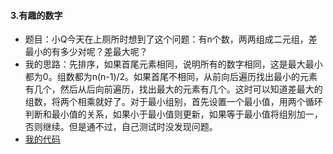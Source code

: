 #### 3.有趣的数字
* 题目：小Q今天在上厕所时想到了这个问题：有n个数，两两组成二元组，差最小的有多少对呢？差最大呢？
* 我的思路：先排序，如果首尾元素相同，说明所有的数字相同，这是最大最小都为0。组数都为n(n-1)/2。如果首尾不相同，从前向后遍历找出最小的元素有几个，然后从后向前遍历，找出最大的元素有几个。这时可以知道差最大的组数，将两个相乘就好了。对于最小组别，首先设置一个最小值，用两个循环判断和最小值的关系，如果小于最小值则更新，如果等于最小值将组别加一，否则继续。但是通不过，自己测试时没发现问题。
* [我的代码](https://github.com/Tramac/NewCoder/blob/master/Tencent2017Spring/IntrestingNumber.cpp)
